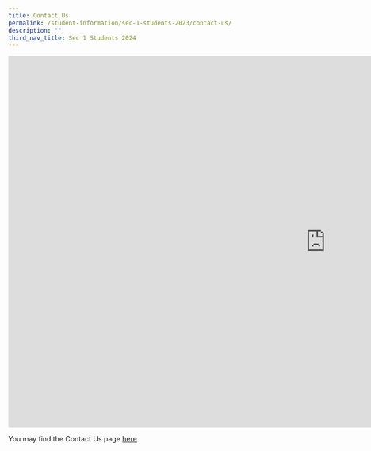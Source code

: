 ```yaml
---
title: Contact Us
permalink: /student-information/sec-1-students-2023/contact-us/
description: ""
third_nav_title: Sec 1 Students 2024
---
```

<p><iframe src="https://docs.google.com/presentation/d/e/2PACX-1vR_NviFD4xoWP1D9FK4fAF5IYrUpIRnqdKq5Xz5hef0rZTFIsurmmRiq7cUgoMwLw/embed?start=false&amp;loop=false&amp;delayms=3000" width="1280" height="749" frameborder="0" allowfullscreen="allowfullscreen" data-mce-fragment="1"></iframe></p>
<p>You may find the Contact Us page&nbsp;<a href="/other-information/contact-us"><u>here</u></a></p>